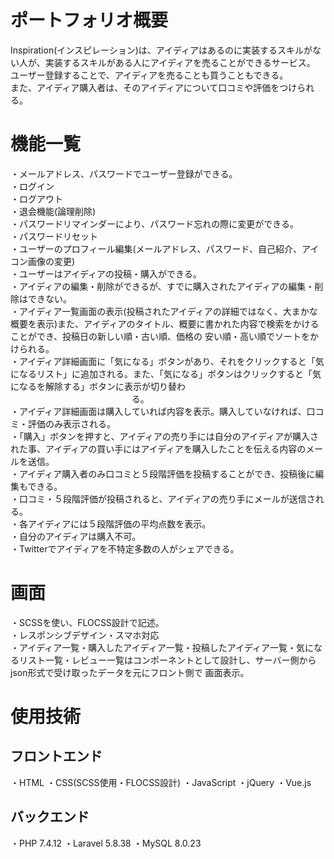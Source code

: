 # ポートフォリオ概要

Inspiration(インスピレーション)は、アイディアはあるのに実装するスキルがない人が、実装するスキルがある人にアイディアを売ることができるサービス。</br>
ユーザー登録することで、アイディアを売ることも買うこともできる。</br>
また、アイディア購入者は、そのアイディアについて口コミや評価をつけられる。

# 機能一覧

・メールアドレス、パスワードでユーザー登録ができる。</br>
・ログイン</br>
・ログアウト</br>
・退会機能(論理削除)</br>
・パスワードリマインダーにより、パスワード忘れの際に変更ができる。</br>
・パスワードリセット</br>
・ユーザーのプロフィール編集(メールアドレス、パスワード、自己紹介、アイコン画像の変更)</br>
・ユーザーはアイディアの投稿・購入ができる。</br>
・アイディアの編集・削除ができるが、すでに購入されたアイディアの編集・削除はできない。</br>
・アイディア一覧画面の表示(投稿されたアイディアの詳細ではなく、大まかな概要を表示)また、アイディアのタイトル、概要に書かれた内容で検索をかけることができ、投稿日の新しい順・古い順、価格の   安い順・高い順でソートをかけられる。</br>
・アイディア詳細画面に「気になる」ボタンがあり、それをクリックすると「気になるリスト」に追加される。また、「気になる」ボタンはクリックすると「気になるを解除する」ボタンに表示が切り替わ 　　　  　　　　　　　　  　　   る。</br>
・アイディア詳細画面は購入していれば内容を表示。購入していなければ、口コミ・評価のみ表示される。</br>
・「購入」ボタンを押すと、アイディアの売り手には自分のアイディアが購入された事、アイディアの買い手にはアイディアを購入したことを伝える内容のメールを送信。</br>
・アイディア購入者のみ口コミと５段階評価を投稿することができ、投稿後に編集もできる。</br>
・口コミ・５段階評価が投稿されると、アイディアの売り手にメールが送信される。</br>
・各アイディアには５段階評価の平均点数を表示。</br>
・自分のアイディアは購入不可。</br>
・Twitterでアイディアを不特定多数の人がシェアできる。</br>

# 画面
・SCSSを使い、FLOCSS設計で記述。</br>
・レスポンシブデザイン・スマホ対応</br>
・アイディア一覧・購入したアイディア一覧・投稿したアイディア一覧・気になるリスト一覧・レビュー一覧はコンポーネントとして設計し、サーバー側からjson形式で受け取ったデータを元にフロント側で   画面表示。


# 使用技術

## フロントエンド

・HTML
・CSS(SCSS使用・FLOCSS設計)
・JavaScript
・jQuery
・Vue.js

## バックエンド

・PHP 7.4.12
・Laravel 5.8.38
・MySQL 8.0.23


